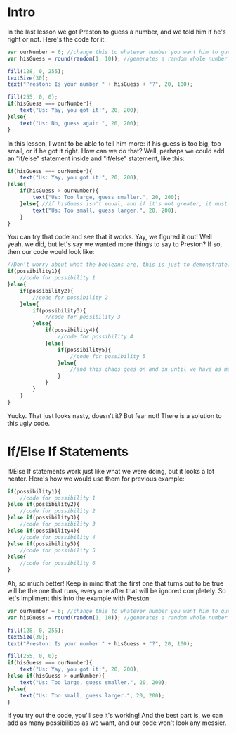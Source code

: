 # Intro
In the last lesson we got Preston to guess a number, and we told him if he's right or not. Here's the code for it:
```js
var ourNumber = 6; //change this to whatever number you want him to guess.
var hisGuess = round(random(1, 10)); //generates a random whole number between 1 and 10

fill(128, 0, 255);
textSize(30);
text("Preston: Is your number " + hisGuess + "?", 20, 100);

fill(255, 0, 0);
if(hisGuess === ourNumber){
    text("Us: Yay, you got it!", 20, 200);
}else{
    text("Us: No, guess again.", 20, 200);
}
```
In this lesson, I want to be able to tell him more: if his guess is too big, too small, or if he got it right. How can we do that? Well, perhaps we could add an "if/else" statement inside and "if/else" statement, like this:
```js
if(hisGuess === ourNumber){
    text("Us: Yay, you got it!", 20, 200);
}else{
    if(hisGuess > ourNumber){
        text("Us: Too large, guess smaller.", 20, 200);
    }else{ //if hisGuess isn't equal, and if it's not greater, it must be smaller
        text("Us: Too small, guess larger.", 20, 200);
    }
}
```
You can try that code and see that it works. Yay, we figured it out! Well yeah, we did, but let's say we wanted more things to say to Preston? If so, then our code would look like:
```js
//Don't worry about what the booleans are, this is just to demonstrate.
if(possibility1){
    //code for possibility 1
}else{
    if(possibility2){
        //code for possibility 2
    }else{
        if(possibility3){
            //code for possibility 3
        }else{
            if(possibility4){
                //code for possibility 4
            }else{
                if(possibility5){
                    //code for possibility 5
                }else{
                    //and this chaos goes on and on until we have as many if/else statements as we need
                }
            }
        }
    }
}
```
Yucky. That just looks nasty, doesn't it? But fear not! There is a solution to this ugly code.

# If/Else If Statements
If/Else If statements work just like what we were doing, but it looks a lot neater. Here's how we would use them for previous example:
```js
if(possibility1){
    //code for possibility 1
}else if(possibility2){
    //code for possibility 2
}else if(possibility3){
    //code for possibility 3
}else if(possibility4){
    //code for possibility 4
}else if(possibility5){
    //code for possibility 5
}else{
    //code for possibility 6
}
```
Ah, so much better! Keep in mind that the first one that turns out to be true will be the one that runs, every one after that will be ignored completely. So let's impliment this into the example with Preston:
```js
var ourNumber = 6; //change this to whatever number you want him to guess.
var hisGuess = round(random(1, 10)); //generates a random whole number between 1 and 10

fill(128, 0, 255);
textSize(30);
text("Preston: Is your number " + hisGuess + "?", 20, 100);

fill(255, 0, 0);
if(hisGuess === ourNumber){
    text("Us: Yay, you got it!", 20, 200);
}else if(hisGuess > ourNumber){
    text("Us: Too large, guess smaller.", 20, 200);
}else{
    text("Us: Too small, guess larger.", 20, 200);
}
```
If you try out the code, you'll see it's working! And the best part is, we can add as many possibilities as we want, and our code won't look any messier.
